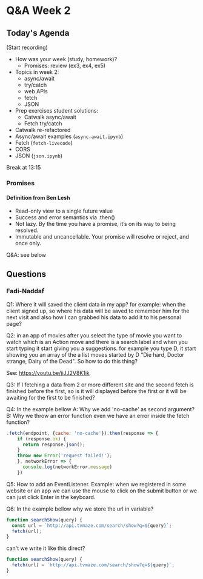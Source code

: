 <!-- cSpell:disable -->

# Q&A Week 2

## Today's Agenda

(Start recording)

- How was your week (study, homework)?
  - Promises: review (ex3, ex4, ex5)
- Topics in week 2:
  - async/await
  - try/catch
  - web APIs
  - fetch
  - JSON
- Prep exercises student solutions:
  - Catwalk async/await
  - Fetch try/catch
- Catwalk re-refactored
- Async/await examples (`async-await.ipynb`)
- Fetch (`fetch-livecode`)
- CORS
- JSON (`json.ipynb`)

Break at 13:15

### Promises

#### Definition from Ben Lesh

- Read-only view to a single future value
- Success and error semantics via .then()
- Not lazy. By the time you have a promise, it’s on its way to being resolved.
- Immutable and uncancellable. Your promise will resolve or reject, and once only.

Q&A: see below

## Questions

### Fadi-Naddaf

Q1: Where it will saved the client data in my app?
for example: when the client signed up, so where his data will be saved to remember him for the next visit and also how I can grabbed his data to add it to his personal page?

Q2: in an app of movies after you select the type of movie you want to watch which is an Action move and there is a search label and when you start typing it start giving you a suggestions.
for example you type D, it start showing you an array of the a list moves started by D "Die hard, Doctor strange, Dairy of the Dead". So how to do this thing?

See: <https://youtu.be/jiJJ2V8K1ik>

Q3: If I fetching a data from 2 or more different site and the second fetch is finished before the first, so is it will displayed before the first or it will be awaiting for the first to be finished?

Q4: In the example bellow
A: Why we add 'no-cache' as second argument?
B: Why we throw an error function even we have an error inside the fetch function?

```js
.fetch(endpoint, {cache: 'no-cache'}).then(response => {
    if (response.ok) {
      return response.json();
    }
    throw new Error('request failed!');
    }, networkError => {
      console.log(networkError.message)
    })
```

Q5: How to add an EventListener.
Example: when we registered in some website or an app we can use the mouse to click on the submit button or we can just click Enter in the keyboard.

Q6: In the example bellow why we store the url in variable?

```js
function searchShow(query) {
  const url = `http://api.tvmaze.com/search/show?q=${query}`;
  fetch(url);
}
```

can't we write it like this direct?

```js
function searchShow(query) {
  fetch(url) = `http://api.tvmaze.com/search/show?q=${query}`;
}
```
